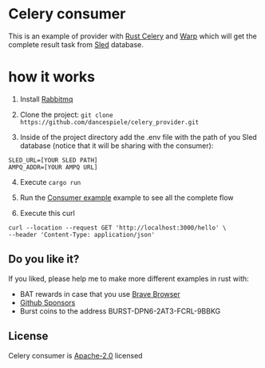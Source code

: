 # Celery consumer

This is an example of provider with [Rust Celery](https://rusty-celery.github.io/) and [Warp](https://github.com/seanmonstar/warp) which will get the complete result task from [Sled](https://sled.rs/) database.

# how it works

1. Install [Rabbitmq](https://www.rabbitmq.com/)

2. Clone the project: `git clone https://github.com/dancespiele/celery_provider.git` 

3. Inside of the project directory add the .env file with the path of you Sled database (notice that it will be sharing with the consumer):

```
SLED_URL=[YOUR SLED PATH]
AMPQ_ADDR=[YOUR AMPQ URL]
```

4. Execute `cargo run`

5. Run the [Consumer example](https://github.com/dancespiele/celery_consumer) example to see all the complete flow

6. Execute this curl

```
curl --location --request GET 'http://localhost:3000/hello' \
--header 'Content-Type: application/json'
```

## Do you like it?

If you liked, please help me to make more different examples in rust with:

- BAT rewards in case that you use [Brave Browser](https://brave.com/)
- [Github Sponsors](https://github.com/sponsors/dancespiele)
- Burst coins to the address BURST-DPN6-2AT3-FCRL-9BBKG

## License

Celery consumer is [Apache-2.0](LICENSE.md) licensed